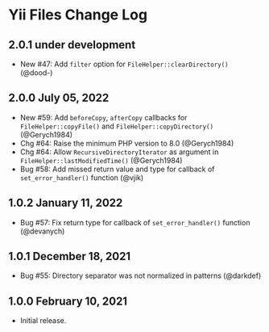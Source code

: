 # Yii Files Change Log

## 2.0.1 under development

- New #47: Add `filter` option for `FileHelper::clearDirectory()` (@dood-)

## 2.0.0 July 05, 2022

- New #59: Add `beforeCopy`, `afterCopy` callbacks for `FileHelper::copyFile()` and `FileHelper::copyDirectory()` (@Gerych1984)
- Chg #64: Raise the minimum PHP version to 8.0 (@Gerych1984)
- Chg #64: Allow `RecursiveDirectoryIterator` as argument in `FileHelper::lastModifiedTime()` (@Gerych1984)
- Bug #58: Add missed return value and type for callback of `set_error_handler()` function (@vjik)

## 1.0.2 January 11, 2022

- Bug #57: Fix return type for callback of `set_error_handler()` function (@devanych)

## 1.0.1 December 18, 2021

- Bug #55: Directory separator was not normalized in patterns (@darkdef)

## 1.0.0 February 10, 2021

- Initial release.
